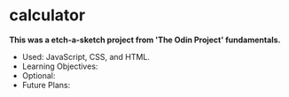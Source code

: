 # calculator

**This was a etch-a-sketch project from 'The Odin Project' fundamentals.**

- Used: JavaScript, CSS, and HTML.
- Learning Objectives:
- Optional:
- Future Plans:
